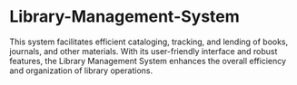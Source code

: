 # Library-Management-System
This system facilitates efficient cataloging, tracking, and lending of books, journals, and other materials. With its user-friendly interface and robust features, the Library Management System enhances the overall efficiency and organization of library operations.

